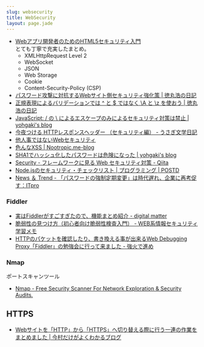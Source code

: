 ```yaml
---
slug: websecurity
title: WebSecurity
layout: page.jade
---
```


- [Webアプリ開発者のためのHTML5セキュリティ入門](http://www.slideshare.net/muneakinishimura/webhtml5-31749532)  
  とても丁寧で充実したまとめ。
    - XMLHttpRequest Level 2
    - WebSocket
    - JSON
    - Web Storage
    - Cookie
    - Content-Security-Policy (CSP)
- [パスワード攻撃に対抗するWebサイト側セキュリティ強化策 | 徳丸浩の日記](http://blog.tokumaru.org/2013/05/how-to-protect-your-website-from-password-attacks.html)
- [正規表現によるバリデーションでは ^ と $ ではなく \A と \z を使おう | 徳丸浩の日記](http://blog.tokumaru.org/2014/03/z.html)
- [JavaScript: / の \ によるエスケープのみによるセキュリティ対策は禁止 | yohgaki's blog](http://blog.ohgaki.net/should-not-escape-slash-by-backslash)
- [今夜つける HTTPレスポンスヘッダー （セキュリティ編） - うさぎ文学日記](http://d.hatena.ne.jp/sen-u/20131130/p1)
- [他人事ではないWebセキュリティ](http://www.slideshare.net/hasegawayosuke/kobe-itfes)
- [色んなXSS | Nootropic.me-blog](http://nootropic.me/blog/2015/02/16/%E8%89%B2%E3%82%93%E3%81%AAxss/)
- [SHA1でハッシュ化したパスワードは危険になった | yohgaki's blog](http://blog.ohgaki.net/password-hashed-only-by-sha1-is-not-safe)
- [Security - フレームワークに見る Web セキュリティ対策 - Qiita](http://qiita.com/Jxck_/items/ec8e928f69d099b25764)
- [Node.jsのセキュリティ・チェックリスト | プログラミング | POSTD](http://postd.cc/node-js-security-checklist/)
- [News ＆ Trend - 「パスワードの強制定期変更」は時代遅れ、企業に再考促す：ITpro](http://itpro.nikkeibp.co.jp/atcl/column/14/346926/031600480/)


### Fiddler

- [実はFiddlerがすごすぎたので、機能まとめ紹介 - digital matter](http://blog.loadlimits.info/2009/09/%e5%ae%9f%e3%81%affiddler%e3%81%8c%e3%81%99%e3%81%94%e3%81%99%e3%81%8e%e3%81%9f%e3%81%ae%e3%81%a7%e3%80%81%e6%a9%9f%e8%83%bd%e3%81%be%e3%81%a8%e3%82%81%e7%b4%b9%e4%bb%8b/)
- [脆弱性の見つけ方（初心者向け脆弱性検査入門） - WEB系情報セキュリティ学習メモ](http://securitymemo.blog.fc2.com/blog-entry-38.html)
- [HTTPのパケットを確認したり、書き換える事が出来るWeb Debugging Proxy「Fiddler」の勉強会に行って来ました - 強火で進め](http://d.hatena.ne.jp/nakamura001/20141025/1414235842)

### Nmap
ポートスキャンツール
- [Nmap - Free Security Scanner For Network Exploration & Security Audits.](http://nmap.org/)


## HTTPS

- [Webサイトを「HTTP」から「HTTPS」へ切り替える際に行う一連の作業をまとめました | 今村だけがよくわかるブログ](https://www.imamura.biz/blog/web/24345)
